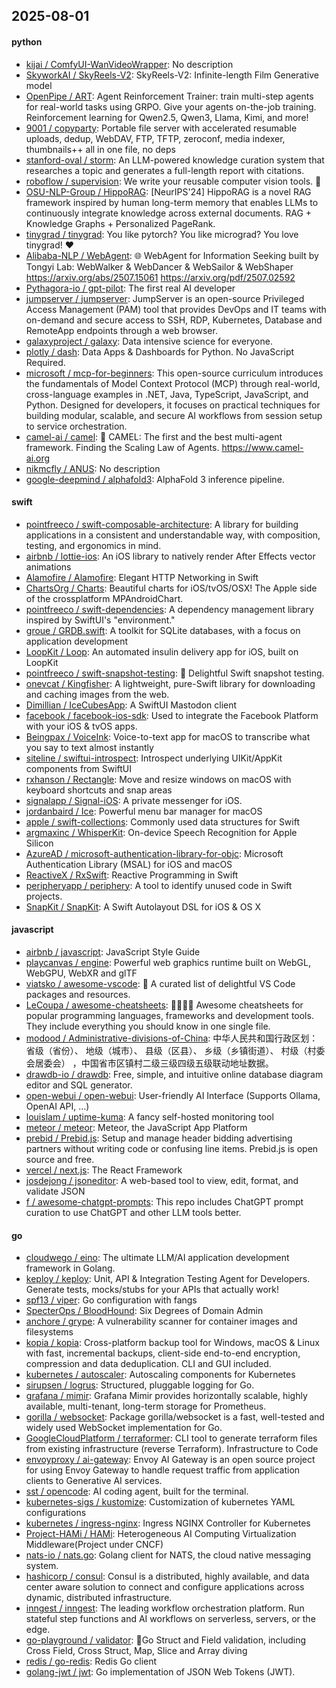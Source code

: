 ## 2025-08-01

#### python
* [kijai / ComfyUI-WanVideoWrapper](https://github.com/kijai/ComfyUI-WanVideoWrapper): No description
* [SkyworkAI / SkyReels-V2](https://github.com/SkyworkAI/SkyReels-V2): SkyReels-V2: Infinite-length Film Generative model
* [OpenPipe / ART](https://github.com/OpenPipe/ART): Agent Reinforcement Trainer: train multi-step agents for real-world tasks using GRPO. Give your agents on-the-job training. Reinforcement learning for Qwen2.5, Qwen3, Llama, Kimi, and more!
* [9001 / copyparty](https://github.com/9001/copyparty): Portable file server with accelerated resumable uploads, dedup, WebDAV, FTP, TFTP, zeroconf, media indexer, thumbnails++ all in one file, no deps
* [stanford-oval / storm](https://github.com/stanford-oval/storm): An LLM-powered knowledge curation system that researches a topic and generates a full-length report with citations.
* [roboflow / supervision](https://github.com/roboflow/supervision): We write your reusable computer vision tools. 💜
* [OSU-NLP-Group / HippoRAG](https://github.com/OSU-NLP-Group/HippoRAG): [NeurIPS'24] HippoRAG is a novel RAG framework inspired by human long-term memory that enables LLMs to continuously integrate knowledge across external documents. RAG + Knowledge Graphs + Personalized PageRank.
* [tinygrad / tinygrad](https://github.com/tinygrad/tinygrad): You like pytorch? You like micrograd? You love tinygrad! ❤️
* [Alibaba-NLP / WebAgent](https://github.com/Alibaba-NLP/WebAgent): 🌐 WebAgent for Information Seeking built by Tongyi Lab: WebWalker & WebDancer & WebSailor & WebShaper https://arxiv.org/abs/2507.15061 https://arxiv.org/pdf/2507.02592
* [Pythagora-io / gpt-pilot](https://github.com/Pythagora-io/gpt-pilot): The first real AI developer
* [jumpserver / jumpserver](https://github.com/jumpserver/jumpserver): JumpServer is an open-source Privileged Access Management (PAM) tool that provides DevOps and IT teams with on-demand and secure access to SSH, RDP, Kubernetes, Database and RemoteApp endpoints through a web browser.
* [galaxyproject / galaxy](https://github.com/galaxyproject/galaxy): Data intensive science for everyone.
* [plotly / dash](https://github.com/plotly/dash): Data Apps & Dashboards for Python. No JavaScript Required.
* [microsoft / mcp-for-beginners](https://github.com/microsoft/mcp-for-beginners): This open-source curriculum introduces the fundamentals of Model Context Protocol (MCP) through real-world, cross-language examples in .NET, Java, TypeScript, JavaScript, and Python. Designed for developers, it focuses on practical techniques for building modular, scalable, and secure AI workflows from session setup to service orchestration.
* [camel-ai / camel](https://github.com/camel-ai/camel): 🐫 CAMEL: The first and the best multi-agent framework. Finding the Scaling Law of Agents. https://www.camel-ai.org
* [nikmcfly / ANUS](https://github.com/nikmcfly/ANUS): No description
* [google-deepmind / alphafold3](https://github.com/google-deepmind/alphafold3): AlphaFold 3 inference pipeline.

#### swift
* [pointfreeco / swift-composable-architecture](https://github.com/pointfreeco/swift-composable-architecture): A library for building applications in a consistent and understandable way, with composition, testing, and ergonomics in mind.
* [airbnb / lottie-ios](https://github.com/airbnb/lottie-ios): An iOS library to natively render After Effects vector animations
* [Alamofire / Alamofire](https://github.com/Alamofire/Alamofire): Elegant HTTP Networking in Swift
* [ChartsOrg / Charts](https://github.com/ChartsOrg/Charts): Beautiful charts for iOS/tvOS/OSX! The Apple side of the crossplatform MPAndroidChart.
* [pointfreeco / swift-dependencies](https://github.com/pointfreeco/swift-dependencies): A dependency management library inspired by SwiftUI's "environment."
* [groue / GRDB.swift](https://github.com/groue/GRDB.swift): A toolkit for SQLite databases, with a focus on application development
* [LoopKit / Loop](https://github.com/LoopKit/Loop): An automated insulin delivery app for iOS, built on LoopKit
* [pointfreeco / swift-snapshot-testing](https://github.com/pointfreeco/swift-snapshot-testing): 📸 Delightful Swift snapshot testing.
* [onevcat / Kingfisher](https://github.com/onevcat/Kingfisher): A lightweight, pure-Swift library for downloading and caching images from the web.
* [Dimillian / IceCubesApp](https://github.com/Dimillian/IceCubesApp): A SwiftUI Mastodon client
* [facebook / facebook-ios-sdk](https://github.com/facebook/facebook-ios-sdk): Used to integrate the Facebook Platform with your iOS & tvOS apps.
* [Beingpax / VoiceInk](https://github.com/Beingpax/VoiceInk): Voice-to-text app for macOS to transcribe what you say to text almost instantly
* [siteline / swiftui-introspect](https://github.com/siteline/swiftui-introspect): Introspect underlying UIKit/AppKit components from SwiftUI
* [rxhanson / Rectangle](https://github.com/rxhanson/Rectangle): Move and resize windows on macOS with keyboard shortcuts and snap areas
* [signalapp / Signal-iOS](https://github.com/signalapp/Signal-iOS): A private messenger for iOS.
* [jordanbaird / Ice](https://github.com/jordanbaird/Ice): Powerful menu bar manager for macOS
* [apple / swift-collections](https://github.com/apple/swift-collections): Commonly used data structures for Swift
* [argmaxinc / WhisperKit](https://github.com/argmaxinc/WhisperKit): On-device Speech Recognition for Apple Silicon
* [AzureAD / microsoft-authentication-library-for-objc](https://github.com/AzureAD/microsoft-authentication-library-for-objc): Microsoft Authentication Library (MSAL) for iOS and macOS
* [ReactiveX / RxSwift](https://github.com/ReactiveX/RxSwift): Reactive Programming in Swift
* [peripheryapp / periphery](https://github.com/peripheryapp/periphery): A tool to identify unused code in Swift projects.
* [SnapKit / SnapKit](https://github.com/SnapKit/SnapKit): A Swift Autolayout DSL for iOS & OS X

#### javascript
* [airbnb / javascript](https://github.com/airbnb/javascript): JavaScript Style Guide
* [playcanvas / engine](https://github.com/playcanvas/engine): Powerful web graphics runtime built on WebGL, WebGPU, WebXR and glTF
* [viatsko / awesome-vscode](https://github.com/viatsko/awesome-vscode): 🎨 A curated list of delightful VS Code packages and resources.
* [LeCoupa / awesome-cheatsheets](https://github.com/LeCoupa/awesome-cheatsheets): 👩‍💻👨‍💻 Awesome cheatsheets for popular programming languages, frameworks and development tools. They include everything you should know in one single file.
* [modood / Administrative-divisions-of-China](https://github.com/modood/Administrative-divisions-of-China): 中华人民共和国行政区划：省级（省份）、 地级（城市）、 县级（区县）、 乡级（乡镇街道）、 村级（村委会居委会） ，中国省市区镇村二级三级四级五级联动地址数据。
* [drawdb-io / drawdb](https://github.com/drawdb-io/drawdb): Free, simple, and intuitive online database diagram editor and SQL generator.
* [open-webui / open-webui](https://github.com/open-webui/open-webui): User-friendly AI Interface (Supports Ollama, OpenAI API, ...)
* [louislam / uptime-kuma](https://github.com/louislam/uptime-kuma): A fancy self-hosted monitoring tool
* [meteor / meteor](https://github.com/meteor/meteor): Meteor, the JavaScript App Platform
* [prebid / Prebid.js](https://github.com/prebid/Prebid.js): Setup and manage header bidding advertising partners without writing code or confusing line items. Prebid.js is open source and free.
* [vercel / next.js](https://github.com/vercel/next.js): The React Framework
* [josdejong / jsoneditor](https://github.com/josdejong/jsoneditor): A web-based tool to view, edit, format, and validate JSON
* [f / awesome-chatgpt-prompts](https://github.com/f/awesome-chatgpt-prompts): This repo includes ChatGPT prompt curation to use ChatGPT and other LLM tools better.

#### go
* [cloudwego / eino](https://github.com/cloudwego/eino): The ultimate LLM/AI application development framework in Golang.
* [keploy / keploy](https://github.com/keploy/keploy): Unit, API & Integration Testing Agent for Developers. Generate tests, mocks/stubs for your APIs that actually work!
* [spf13 / viper](https://github.com/spf13/viper): Go configuration with fangs
* [SpecterOps / BloodHound](https://github.com/SpecterOps/BloodHound): Six Degrees of Domain Admin
* [anchore / grype](https://github.com/anchore/grype): A vulnerability scanner for container images and filesystems
* [kopia / kopia](https://github.com/kopia/kopia): Cross-platform backup tool for Windows, macOS & Linux with fast, incremental backups, client-side end-to-end encryption, compression and data deduplication. CLI and GUI included.
* [kubernetes / autoscaler](https://github.com/kubernetes/autoscaler): Autoscaling components for Kubernetes
* [sirupsen / logrus](https://github.com/sirupsen/logrus): Structured, pluggable logging for Go.
* [grafana / mimir](https://github.com/grafana/mimir): Grafana Mimir provides horizontally scalable, highly available, multi-tenant, long-term storage for Prometheus.
* [gorilla / websocket](https://github.com/gorilla/websocket): Package gorilla/websocket is a fast, well-tested and widely used WebSocket implementation for Go.
* [GoogleCloudPlatform / terraformer](https://github.com/GoogleCloudPlatform/terraformer): CLI tool to generate terraform files from existing infrastructure (reverse Terraform). Infrastructure to Code
* [envoyproxy / ai-gateway](https://github.com/envoyproxy/ai-gateway): Envoy AI Gateway is an open source project for using Envoy Gateway to handle request traffic from application clients to Generative AI services.
* [sst / opencode](https://github.com/sst/opencode): AI coding agent, built for the terminal.
* [kubernetes-sigs / kustomize](https://github.com/kubernetes-sigs/kustomize): Customization of kubernetes YAML configurations
* [kubernetes / ingress-nginx](https://github.com/kubernetes/ingress-nginx): Ingress NGINX Controller for Kubernetes
* [Project-HAMi / HAMi](https://github.com/Project-HAMi/HAMi): Heterogeneous AI Computing Virtualization Middleware(Project under CNCF)
* [nats-io / nats.go](https://github.com/nats-io/nats.go): Golang client for NATS, the cloud native messaging system.
* [hashicorp / consul](https://github.com/hashicorp/consul): Consul is a distributed, highly available, and data center aware solution to connect and configure applications across dynamic, distributed infrastructure.
* [inngest / inngest](https://github.com/inngest/inngest): The leading workflow orchestration platform. Run stateful step functions and AI workflows on serverless, servers, or the edge.
* [go-playground / validator](https://github.com/go-playground/validator): 💯Go Struct and Field validation, including Cross Field, Cross Struct, Map, Slice and Array diving
* [redis / go-redis](https://github.com/redis/go-redis): Redis Go client
* [golang-jwt / jwt](https://github.com/golang-jwt/jwt): Go implementation of JSON Web Tokens (JWT).
